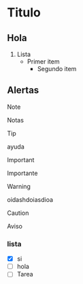 # Titulo
## Hola

1. Lista
   - Primer item
     - Segundo item

## Alertas

> [!NOTE]
> Notas

> [!TIP]
> ayuda

> [!IMPORTANT]
> Importante

> [!WARNING]
> oidashdoiasdioa

> [!CAUTION]
> Aviso

### lista
- [x] si
- [ ] hola
- [ ] Tarea

